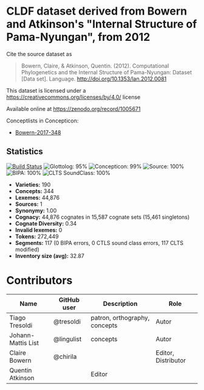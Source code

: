 # CLDF dataset derived from Bowern and Atkinson's "Internal Structure of Pama-Nyungan", from 2012

Cite the source dataset as

> Bowern, Claire, & Atkinson, Quentin. (2012). Computational Phylogenetics and the Internal Structure of Pama-Nyungan: Dataset [Data set]. Language. http://doi.org/10.1353/lan.2012.0081

This dataset is licensed under a https://creativecommons.org/licenses/by/4.0/ license

Available online at https://zenodo.org/record/1005671


Conceptlists in Concepticon:
- [Bowern-2017-348](https://concepticon.clld.org/contributions/Bowern-2017-348)
## Statistics


[![Build Status](https://travis-ci.org/lexibank/bowernpny.svg?branch=master)](https://travis-ci.org/lexibank/bowernpny)
![Glottolog: 95%](https://img.shields.io/badge/Glottolog-95%25-green.svg "Glottolog: 95%")
![Concepticon: 99%](https://img.shields.io/badge/Concepticon-99%25-green.svg "Concepticon: 99%")
![Source: 100%](https://img.shields.io/badge/Source-100%25-brightgreen.svg "Source: 100%")
![BIPA: 100%](https://img.shields.io/badge/BIPA-100%25-brightgreen.svg "BIPA: 100%")
![CLTS SoundClass: 100%](https://img.shields.io/badge/CLTS%20SoundClass-100%25-brightgreen.svg "CLTS SoundClass: 100%")

- **Varieties:** 190
- **Concepts:** 344
- **Lexemes:** 44,876
- **Sources:** 1
- **Synonymy:** 1.00
- **Cognacy:** 44,876 cognates in 15,587 cognate sets (15,461 singletons)
- **Cognate Diversity:** 0.34
- **Invalid lexemes:** 0
- **Tokens:** 272,449
- **Segments:** 117 (0 BIPA errors, 0 CTLS sound class errors, 117 CLTS modified)
- **Inventory size (avg):** 32.87

# Contributors

Name | GitHub user | Description | Role
--- | --- | --- | --- |
Tiago Tresoldi | @tresoldi | patron, orthography, concepts | Autor
Johann-Mattis List | @lingulist | concepts | Autor
Claire Bowern | @chirila | | Editor, Distributor
Quentin Atkinson | | Editor


